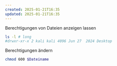 ```yaml
---
created: 2025-01-21T16:35
updated: 2025-01-21T16:35
---
```


Berechtigungen von Dateien anzeigen lassen

```bash
ls -l # long
#drwxr-xr-x 2 kali kali 4096 Jun 27  2024 Desktop
```

Berechtigungen ändern

```bash
chmod 600 $Dateiname
```